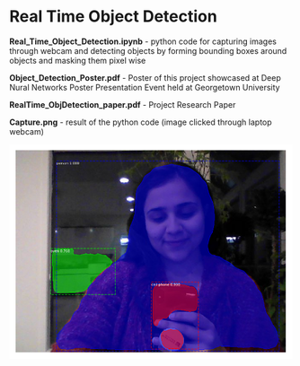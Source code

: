 # Real Time Object Detection

**Real_Time_Object_Detection.ipynb** - python code for capturing images through webcam
and detecting objects by forming bounding boxes around objects and masking them
pixel wise

**Object_Detection_Poster.pdf** - Poster of this project showcased at Deep Nural Networks
Poster Presentation Event held at Georgetown University

**RealTime_ObjDetection_paper.pdf** - Project Research Paper

**Capture.png** - result of the python code (image clicked through laptop webcam)

![Result](https://github.com/prernakaul22/Deep-Learning/blob/master/Project%20-%20Real%20Time%20Object%20Detection/capture1.png)
